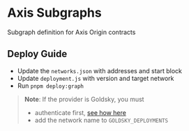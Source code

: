 # Axis Subgraphs

Subgraph definition for Axis Origin contracts

## Deploy Guide

- Update the `networks.json` with addresses and start block
- Update `deployment.js` with version and target network
- Run `pnpm deploy:graph`

> **Note**: If the provider is Goldsky, you must
>
> - authenticate first, [see how here](https://docs.goldsky.com/subgraphs/deploying-subgraphs)
> - add the network name to `GOLDSKY_DEPLOYMENTS`
